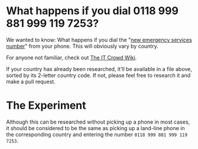 # What happens if you dial 0118 999 881 999 119 7253?
We wanted to know: What happens if you dial the
"[new emergency services number](https://www.youtube.com/watch?v=ab8GtuPdrUQ)"
from your phone. This will obviously vary by country.

For anyone not familiar, check out
[The IT Crowd Wiki](http://theitcrowd.wikia.com/wiki/New_Emergency_Services).

If your country has already been researched, it'll be available in a file above,
sorted by its 2-letter country code. If not, please feel free to research it and
make a pull request.

# The Experiment

Although this can be researched without picking up a phone in most cases, it
should be considered to be the same as picking up a land-line phone in the
corresponding country and entering the number `0118 999 881 999 119 7253`.
